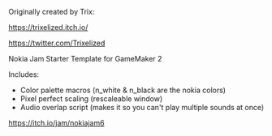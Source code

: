 Originally created by Trix:

https://trixelized.itch.io/

https://twitter.com/Trixelized

Nokia Jam Starter Template for GameMaker 2

Includes:
- Color palette macros (n_white & n_black are the nokia colors)
- Pixel perfect scaling (rescaleable window)
- Audio overlap script (makes it so you can't play multiple sounds at once)

https://itch.io/jam/nokiajam6
